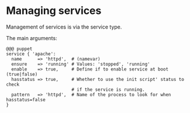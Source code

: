 
# Managing services #

Management of services is via the service type.

The main arguments:

    @@@ puppet
    service { 'apache':
      name      => 'httpd',  # (namevar)
      ensure    => 'running' # Values: 'stopped', 'running'
      enable    => true,     # Define if to enable service at boot (true|false)
      hasstatus => true,     # Whether to use the init script' status to check
                             # if the service is running.
      pattern   => 'httpd',  # Name of the process to look for when hasstatus=false
    }


